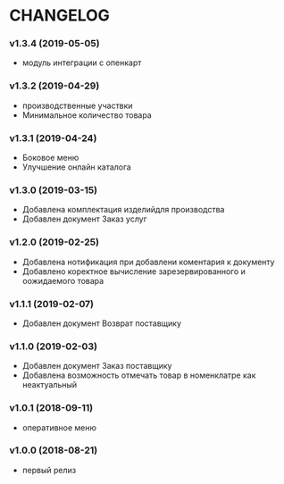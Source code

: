 CHANGELOG
=========
### v1.3.4 (2019-05-05)  
* модуль интеграции с опенкарт
 


### v1.3.2 (2019-04-29)  
* производственные  участвки
* Минимальное количество товара

### v1.3.1 (2019-04-24)  
* Боковое меню
* Улучшение  онлайн каталога

### v1.3.0 (2019-03-15)  
* Добавлена  комплектация изделийдля производства
* Добавлен документ Заказ услуг

### v1.2.0 (2019-02-25)  
* Добавлена  нотификация  при  добавлени  коментария  к  документу
* Добавлено коректное  вычисление зарезервированного и оожидаемого  товара

### v1.1.1 (2019-02-07)  
* Добавлен документ Возврат поставщику

### v1.1.0 (2019-02-03)  
* Добавлен документ Заказ поставщику
* Добавлена  возможность отмечать товар в номенклатре  как  неактуальный

### v1.0.1 (2018-09-11)  
* оперативное меню

### v1.0.0 (2018-08-21)

  * первый релиз
  

